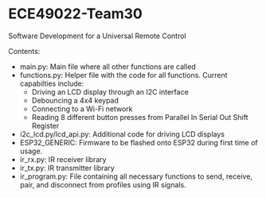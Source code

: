 
# ECE49022-Team30
Software Development for a Universal Remote Control

Contents:

 - main.py: Main file where all other functions are called
 - functions.py: Helper file with the code for all functions. Current capabilties include: 
	 - Driving an LCD display through an I2C interface
	 - Debouncing a 4x4 keypad
	 - Connecting to a Wi-Fi network
	 - Reading 8 different button presses from Parallel In Serial Out Shift Register
 - i2c_lcd.py/lcd_api.py: Additional code for driving LCD displays
 - ESP32_GENERIC: Firmware to be flashed onto ESP32 during first time of usage.
 - ir_rx.py: IR receiver library
 - ir_tx.py: IR transmitter library
 - ir_program.py: File containing all necessary functions to send, receive, pair, and disconnect from profiles using IR signals.

   
